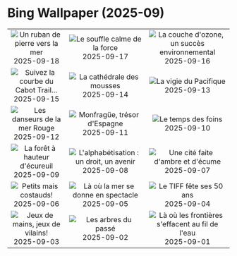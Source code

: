 # Bing Wallpaper (2025-09)

|  |  |  |
|:---:|:---:|:---:|
| ![](https://www.bing.com/th?id=OHR.DunquinIreland_FR-CA7189832107_400x240.jpg "Un ruban de pierre vers la mer") 2025-09-18 | ![](https://www.bing.com/th?id=OHR.YoungMoose_FR-CA2358122126_400x240.jpg "Le souffle calme de la force") 2025-09-17 | ![](https://www.bing.com/th?id=OHR.OzoneEarth_FR-CA7415892367_400x240.jpg "La couche d'ozone, un succès environnemental") 2025-09-16 |
| ![](https://www.bing.com/th?id=OHR.BrentonHighlandsNP_FR-CA0634942410_400x240.jpg "Suivez la courbe du Cabot Trail…") 2025-09-15 | ![](https://www.bing.com/th?id=OHR.HohWaterfall_FR-CA7726567237_400x240.jpg "La cathédrale des mousses") 2025-09-14 | ![](https://www.bing.com/th?id=OHR.PointReyesSeashore_FR-CA7871532058_400x240.jpg "La vigie du Pacifique") 2025-09-13 |
| ![](https://www.bing.com/th?id=OHR.SpinnerDolphins_FR-CA8668368271_400x240.jpg "Les danseurs de la mer Rouge") 2025-09-12 | ![](https://www.bing.com/th?id=OHR.ExtremaduraJamon_FR-CA9072612158_400x240.jpg "Monfragüe, trésor d'Espagne") 2025-09-11 | ![](https://www.bing.com/th?id=OHR.YorkshireHay_FR-CA9200328346_400x240.jpg "Le temps des foins") 2025-09-10 |
| ![](https://www.bing.com/th?id=OHR.SwissSquirrel_FR-CA9311123273_400x240.jpg "La forêt à hauteur d'écureuil") 2025-09-09 | ![](https://www.bing.com/th?id=OHR.OrchardLibrary_FR-CA9778304920_400x240.jpg "L'alphabétisation : un droit, un avenir") 2025-09-08 | ![](https://www.bing.com/th?id=OHR.BlueGdansk_FR-CA9649436148_400x240.jpg "Une cité faite d'ambre et d'écume") 2025-09-07 |
| ![](https://www.bing.com/th?id=OHR.RufousHummer_FR-CA9514503167_400x240.jpg "Petits mais costauds!") 2025-09-06 | ![](https://www.bing.com/th?id=OHR.SunsetPier_FR-CA7066243474_400x240.jpg "Là où la mer se donne en spectacle") 2025-09-05 | ![](https://www.bing.com/th?id=OHR.TiFF25_FR-CA5296351553_400x240.jpg "Le TIFF fête ses 50 ans") 2025-09-04 |
| ![](https://www.bing.com/th?id=OHR.WrestlingBears_FR-CA4913260045_400x240.jpg "Jeux de mains, jeux de vilains!") 2025-09-03 | ![](https://www.bing.com/th?id=OHR.DeadvleiTrees_FR-CA3437510349_400x240.jpg "Les arbres du passé") 2025-09-02 | ![](https://www.bing.com/th?id=OHR.MinnesotaWaters_FR-CA2747659631_400x240.jpg "Là où les frontières s'effacent au fil de l'eau") 2025-09-01 |
